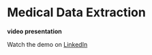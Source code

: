 # Medical Data Extraction
**video presentation**

Watch the demo on [LinkedIn](https://www.linkedin.com/posts/shreyas-chaulkar-337669190_python-ocr-fastapi-activity-7347684119130066944-Jsfy?utm_source=share&utm_medium=member_desktop&rcm=ACoAACzyrJsBnNWK3_fC1nmWurykPc4QtEv_TaU)
